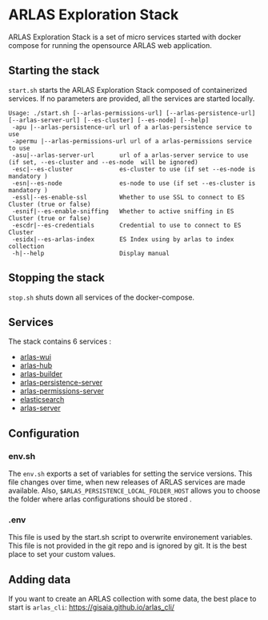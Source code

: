 # ARLAS Exploration Stack

ARLAS Exploration Stack is a set of micro services started with docker compose for running the opensource ARLAS web application.

## Starting the stack

`start.sh` starts the ARLAS Exploration Stack composed of containerized services. If no parameters are provided, all the services are started locally.

````
Usage: ./start.sh [--arlas-permissions-url] [--arlas-persistence-url] [--arlas-server-url] [--es-cluster] [--es-node] [--help]
 -apu |--arlas-persistence-url url of a arlas-persistence service to use
 -apermu |--arlas-permissions-url url of a arlas-permissions service to use
 -asu|--arlas-server-url       url of a arlas-server service to use (if set, --es-cluster and --es-node  will be ignored)
 -esc|--es-cluster             es-cluster to use (if set --es-node is mandatory )
 -esn|--es-node                es-node to use (if set --es-cluster is mandatory ) 
 -essl|--es-enable-ssl         Whether to use SSL to connect to ES Cluster (true or false)
 -esnif|--es-enable-sniffing   Whether to active sniffing in ES Cluster (true or false)
 -escdr|--es-credentials       Credential to use to connect to ES Cluster
 -esidx|--es-arlas-index       ES Index using by arlas to index collection
 -h|--help                     Display manual 
 ````

## Stopping the stack

`stop.sh` shuts down all services of the docker-compose.

## Services

The stack contains 6 services :
- [arlas-wui](https://github.com/gisaia/ARLAS-wui)
- [arlas-hub](https://github.com/gisaia/ARLAS-wui-hub)
- [arlas-builder](https://github.com/gisaia/ARLAS-wui-builder)
- [arlas-persistence-server](https://github.com/gisaia/ARLAS-persistence)
- [arlas-permissions-server](https://github.com/gisaia/ARLAS-permissions)
- [elasticsearch](https://github.com/elastic/elasticsearch)
- [arlas-server](https://github.com/gisaia/ARLAS-server)


## Configuration

### env.sh
The `env.sh` exports a set of variables for setting the service versions. This file changes over time, when new releases of ARLAS services are made available.
Also, `$ARLAS_PERSISTENCE_LOCAL_FOLDER_HOST` allows you to choose the folder where arlas configurations should be stored .

### .env
This file is used by the start.sh script to overwrite environement variables. This file is not provided in the git repo and is ignored by git. It is the best place to set your custom values.

## Adding data

If you want to create an ARLAS collection with some data, the best place to start is `arlas_cli`: https://gisaia.github.io/arlas_cli/
